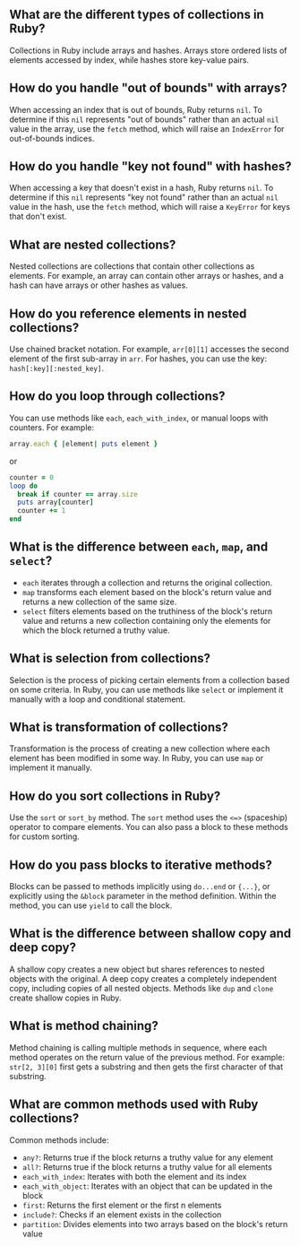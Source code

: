## What are the different types of collections in Ruby?
Collections in Ruby include arrays and hashes. Arrays store ordered lists of elements accessed by index, while hashes store key-value pairs.

## How do you handle "out of bounds" with arrays?
When accessing an index that is out of bounds, Ruby returns `nil`. To determine if this `nil` represents "out of bounds" rather than an actual `nil` value in the array, use the `fetch` method, which will raise an `IndexError` for out-of-bounds indices.

## How do you handle "key not found" with hashes?
When accessing a key that doesn't exist in a hash, Ruby returns `nil`. To determine if this `nil` represents "key not found" rather than an actual `nil` value in the hash, use the `fetch` method, which will raise a `KeyError` for keys that don't exist.

## What are nested collections?
Nested collections are collections that contain other collections as elements. For example, an array can contain other arrays or hashes, and a hash can have arrays or other hashes as values.

## How do you reference elements in nested collections?
Use chained bracket notation. For example, `arr[0][1]` accesses the second element of the first sub-array in `arr`. For hashes, you can use the key: `hash[:key][:nested_key]`.

## How do you loop through collections?
You can use methods like `each`, `each_with_index`, or manual loops with counters. For example:
```ruby
array.each { |element| puts element }
```
or
```ruby
counter = 0
loop do
  break if counter == array.size
  puts array[counter]
  counter += 1
end
```

## What is the difference between `each`, `map`, and `select`?
- `each` iterates through a collection and returns the original collection.
- `map` transforms each element based on the block's return value and returns a new collection of the same size.
- `select` filters elements based on the truthiness of the block's return value and returns a new collection containing only the elements for which the block returned a truthy value.

## What is selection from collections?
Selection is the process of picking certain elements from a collection based on some criteria. In Ruby, you can use methods like `select` or implement it manually with a loop and conditional statement.

## What is transformation of collections?
Transformation is the process of creating a new collection where each element has been modified in some way. In Ruby, you can use `map` or implement it manually.

## How do you sort collections in Ruby?
Use the `sort` or `sort_by` method. The `sort` method uses the `<=>` (spaceship) operator to compare elements. You can also pass a block to these methods for custom sorting.

## How do you pass blocks to iterative methods?
Blocks can be passed to methods implicitly using `do...end` or `{...}`, or explicitly using the `&block` parameter in the method definition. Within the method, you can use `yield` to call the block.

## What is the difference between shallow copy and deep copy?
A shallow copy creates a new object but shares references to nested objects with the original. A deep copy creates a completely independent copy, including copies of all nested objects. Methods like `dup` and `clone` create shallow copies in Ruby.

## What is method chaining?
Method chaining is calling multiple methods in sequence, where each method operates on the return value of the previous method. For example: `str[2, 3][0]` first gets a substring and then gets the first character of that substring.

## What are common methods used with Ruby collections?
Common methods include:
- `any?`: Returns true if the block returns a truthy value for any element
- `all?`: Returns true if the block returns a truthy value for all elements
- `each_with_index`: Iterates with both the element and its index
- `each_with_object`: Iterates with an object that can be updated in the block
- `first`: Returns the first element or the first n elements
- `include?`: Checks if an element exists in the collection
- `partition`: Divides elements into two arrays based on the block's return value
